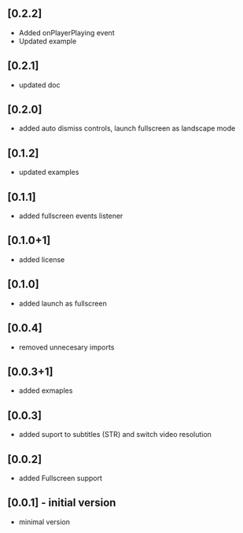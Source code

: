 ## [0.2.2]
- Added onPlayerPlaying event
- Updated example

## [0.2.1]

- updated doc

## [0.2.0]

- added auto dismiss controls, launch fullscreen as landscape mode

## [0.1.2]

- updated examples

## [0.1.1]

- added fullscreen events listener

## [0.1.0+1]

- added license

## [0.1.0]

- added launch as fullscreen

## [0.0.4]

- removed unnecesary imports

## [0.0.3+1]

- added exmaples

## [0.0.3]

- added suport to subtitles (STR) and switch video resolution

## [0.0.2]

- added Fullscreen support

## [0.0.1] - initial version

- minimal version
